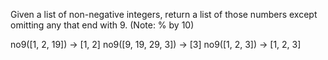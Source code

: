 Given a list of non-negative integers, return a list of those numbers except omitting any that end with 9. (Note: % by 10)

no9([1, 2, 19]) → [1, 2]
no9([9, 19, 29, 3]) → [3]
no9([1, 2, 3]) → [1, 2, 3]